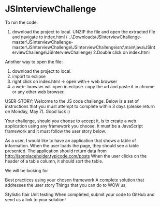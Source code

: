 # JSInterviewChallenge
To run the code.
1. download the project to local. UNZIP the file and open the extracted file and navigate to index.html ( ..\Downloads\JSInterviewChallenge-master\JSInterviewChallenge-master\JSInterviewChallenge\JSInterviewChallenge\src\main\java\JSInterviewChallenge\JSInterviewChallenge)
2.Double click on index.html

Another way to open the file:
1. download the project to local.
2. import to eclipse
3. right click on index.html -> open with-> web browser
4. a web- browser will open in eclipse. copy the url and paste it in chrome or any other web browser.


USER-STORY: 
Welcome to the JS code challenge. Below is a set of instructions that you must attempt to complete within 3 days (please return on Monday, May 7). Good luck :)

Your challenge, should you choose to accept it, is to create a web application using any framework you choose. It must be a JavaScript framework and it must follow the user story below.

As a user, I would like to have an application that shows a table of information. 
When the user loads the page, they should see a table presented. 
The application should return data from http://jsonplaceholder.typicode.com/posts 
When the user clicks on the header of a table column, it should sort the table. 

We will be looking for

Best practices using your chosen framework
A complete solution that addresses the user story
Things that you can do to WOW us,

Stylistic flair
Unit testing
When completed, submit your code to GitHub and send us a link to your solution!
